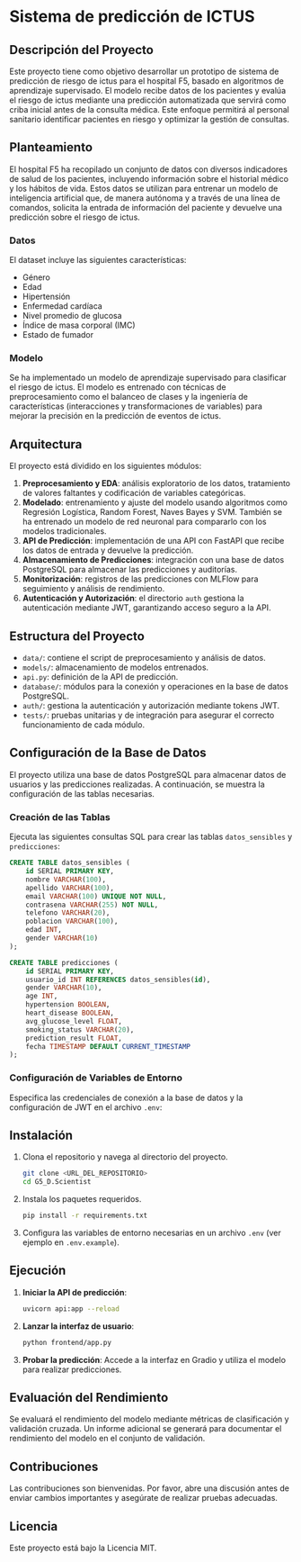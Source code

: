 # **Sistema de predicción de ICTUS**

## Descripción del Proyecto
Este proyecto tiene como objetivo desarrollar un prototipo de sistema de predicción de riesgo de ictus para el hospital F5, basado en algoritmos de aprendizaje supervisado. El modelo recibe datos de los pacientes y evalúa el riesgo de ictus mediante una predicción automatizada que servirá como criba inicial antes de la consulta médica. Este enfoque permitirá al personal sanitario identificar pacientes en riesgo y optimizar la gestión de consultas.

## Planteamiento
El hospital F5 ha recopilado un conjunto de datos con diversos indicadores de salud de los pacientes, incluyendo información sobre el historial médico y los hábitos de vida. Estos datos se utilizan para entrenar un modelo de inteligencia artificial que, de manera autónoma y a través de una línea de comandos, solicita la entrada de información del paciente y devuelve una predicción sobre el riesgo de ictus.

### Datos
El dataset incluye las siguientes características:
- Género
- Edad
- Hipertensión
- Enfermedad cardíaca
- Nivel promedio de glucosa
- Índice de masa corporal (IMC)
- Estado de fumador

### Modelo
Se ha implementado un modelo de aprendizaje supervisado para clasificar el riesgo de ictus. El modelo es entrenado con técnicas de preprocesamiento como el balanceo de clases y la ingeniería de características (interacciones y transformaciones de variables) para mejorar la precisión en la predicción de eventos de ictus.

## Arquitectura
El proyecto está dividido en los siguientes módulos:
1. **Preprocesamiento y EDA**: análisis exploratorio de los datos, tratamiento de valores faltantes y codificación de variables categóricas.
2. **Modelado**: entrenamiento y ajuste del modelo usando algoritmos como Regresión Logística, Random Forest, Naves Bayes y SVM. También se ha entrenado un modelo de red neuronal para compararlo con los modelos tradicionales.
3. **API de Predicción**: implementación de una API con FastAPI que recibe los datos de entrada y devuelve la predicción.
4. **Almacenamiento de Predicciones**: integración con una base de datos PostgreSQL para almacenar las predicciones y auditorías.
5. **Monitorización**: registros de las predicciones con MLFlow para seguimiento y análisis de rendimiento.
6. **Autenticación y Autorización**: el directorio `auth` gestiona la autenticación mediante JWT, garantizando acceso
seguro a la API.

## Estructura del Proyecto
- `data/`: contiene el script de preprocesamiento y análisis de datos.
- `models/`: almacenamiento de modelos entrenados.
- `api.py`: definición de la API de predicción.
- `database/`: módulos para la conexión y operaciones en la base de datos PostgreSQL.
- `auth/`: gestiona la autenticación y autorización mediante tokens JWT.
- `tests/`: pruebas unitarias y de integración para asegurar el correcto funcionamiento de cada módulo.

## Configuración de la Base de Datos
El proyecto utiliza una base de datos PostgreSQL para almacenar datos de usuarios y las predicciones realizadas. A continuación, se muestra la configuración de las tablas necesarias.

### Creación de las Tablas
Ejecuta las siguientes consultas SQL para crear las tablas `datos_sensibles` y `predicciones`:

```sql
CREATE TABLE datos_sensibles (
    id SERIAL PRIMARY KEY,
    nombre VARCHAR(100),
    apellido VARCHAR(100),
    email VARCHAR(100) UNIQUE NOT NULL,
    contrasena VARCHAR(255) NOT NULL,
    telefono VARCHAR(20),
    poblacion VARCHAR(100),
    edad INT,
    gender VARCHAR(10)
);

CREATE TABLE predicciones (
    id SERIAL PRIMARY KEY,
    usuario_id INT REFERENCES datos_sensibles(id),
    gender VARCHAR(10),
    age INT,
    hypertension BOOLEAN,
    heart_disease BOOLEAN,
    avg_glucose_level FLOAT,
    smoking_status VARCHAR(20),
    prediction_result FLOAT,
    fecha TIMESTAMP DEFAULT CURRENT_TIMESTAMP
);
```

### Configuración de Variables de Entorno
Especifica las credenciales de conexión a la base de datos y la configuración de JWT en el archivo `.env`:

## Instalación
1. Clona el repositorio y navega al directorio del proyecto.
   ```bash
   git clone <URL_DEL_REPOSITORIO>
   cd G5_D.Scientist
   ```
2. Instala los paquetes requeridos.
   ```bash
   pip install -r requirements.txt
   ```
3. Configura las variables de entorno necesarias en un archivo `.env` (ver ejemplo en `.env.example`).

## Ejecución
1. **Iniciar la API de predicción**:
   ```bash
   uvicorn api:app --reload
   ```
2. **Lanzar la interfaz de usuario**:
   ```bash
   python frontend/app.py
   ```
3. **Probar la predicción**: Accede a la interfaz en Gradio y utiliza el modelo para realizar predicciones.

## Evaluación del Rendimiento
Se evaluará el rendimiento del modelo mediante métricas de clasificación y validación cruzada. Un informe adicional se generará para documentar el rendimiento del modelo en el conjunto de validación.

## Contribuciones
Las contribuciones son bienvenidas. Por favor, abre una discusión antes de enviar cambios importantes y asegúrate de realizar pruebas adecuadas.

## Licencia
Este proyecto está bajo la Licencia MIT.
